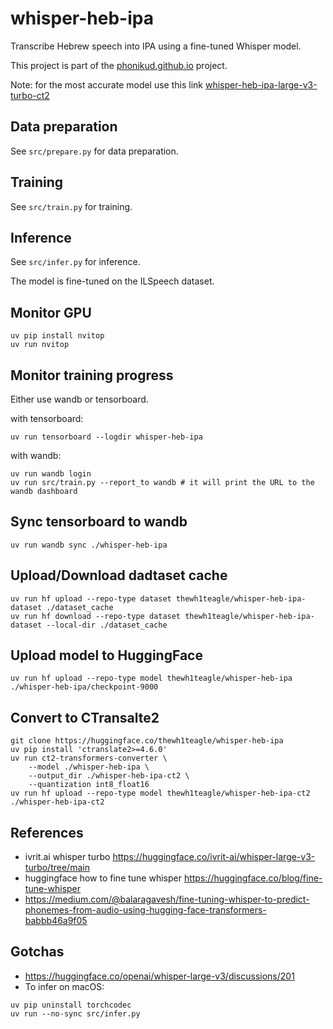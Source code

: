 # whisper-heb-ipa

Transcribe Hebrew speech into IPA using a fine-tuned Whisper model.

This project is part of the [phonikud.github.io](https://phonikud.github.io) project.

Note: for the most accurate model use this link [whisper-heb-ipa-large-v3-turbo-ct2](https://huggingface.co/thewh1teagle/whisper-heb-ipa-large-v3-turbo-ct2)

## Data preparation

See `src/prepare.py` for data preparation.

## Training

See `src/train.py` for training.

## Inference

See `src/infer.py` for inference.


The model is fine-tuned on the ILSpeech dataset.

## Monitor GPU

```console
uv pip install nvitop
uv run nvitop
```

## Monitor training progress

Either use wandb or tensorboard.

with tensorboard:

```console
uv run tensorboard --logdir whisper-heb-ipa
```

with wandb:

```console
uv run wandb login
uv run src/train.py --report_to wandb # it will print the URL to the wandb dashboard
```

## Sync tensorboard to wandb

```console
uv run wandb sync ./whisper-heb-ipa
```

## Upload/Download dadtaset cache

```console
uv run hf upload --repo-type dataset thewh1teagle/whisper-heb-ipa-dataset ./dataset_cache
uv run hf download --repo-type dataset thewh1teagle/whisper-heb-ipa-dataset --local-dir ./dataset_cache
```

## Upload model to HuggingFace

```console
uv run hf upload --repo-type model thewh1teagle/whisper-heb-ipa ./whisper-heb-ipa/checkpoint-9000
```

## Convert to CTransalte2

```console
git clone https://huggingface.co/thewh1teagle/whisper-heb-ipa
uv pip install 'ctranslate2>=4.6.0'
uv run ct2-transformers-converter \
    --model ./whisper-heb-ipa \
    --output_dir ./whisper-heb-ipa-ct2 \
    --quantization int8_float16
uv run hf upload --repo-type model thewh1teagle/whisper-heb-ipa-ct2 ./whisper-heb-ipa-ct2
```

## References

- ivrit.ai whisper turbo https://huggingface.co/ivrit-ai/whisper-large-v3-turbo/tree/main
- huggingface how to fine tune whisper https://huggingface.co/blog/fine-tune-whisper
- https://medium.com/@balaragavesh/fine-tuning-whisper-to-predict-phonemes-from-audio-using-hugging-face-transformers-babbb46a9f05

## Gotchas

- https://huggingface.co/openai/whisper-large-v3/discussions/201
- To infer on macOS:

```console
uv pip uninstall torchcodec
uv run --no-sync src/infer.py
```
